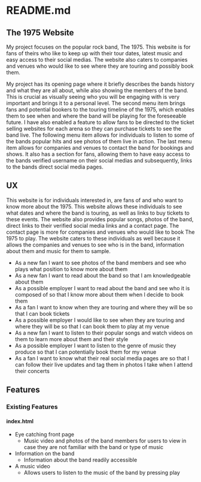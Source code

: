 # README.md

## The 1975 Website
My project focuses on the popular rock band, The 1975. This website is for fans of theirs who like to keep up with their tour dates, latest music and easy access to their social medias. The website also caters to companies and venues who would like to see where they are touring and possibly book them. 

My project has its opening page where it briefly describes the bands history and what they are all about, while also showing the members of the band. This is crucial as visually seeing who you will be engaging with is very important and brings it to a personal level. The second menu item brings fans and potential bookers to the touring timeline of the 1975, which enables them to see when and where the band will be playing for the foreseeable future. I have also enabled a feature to allow fans to be directed to the ticket selling websites for each arena so they can purchase tickets to see the band live. The following menu item allows for individuals to listen to some of the bands popular hits and see photos of them live in action. The last menu item allows for companies and venues to contact the band for bookings and shows. It also has a section for fans, allowing them to have easy access to the bands verified username on their social medias and subsequently, links to the bands direct social media pages. 

## UX
This website is for individuals interested in, are fans of and who want to know more about the 1975. This website allows these individuals to see what dates and where the band is touring, as well as links to buy tickets to these events. The website also provides popular songs, photos of the band, direct links to their verified social media links and a contact page. The contact page is more for companies and venues who would like to book The 1975 to play. The website caters to these individuals as well because it allows the companies and venues to see who is in the band, information about them and music for them to sample.  

- As a new fan I want to see photos of the band members and see who plays what position to know more about them 
- As a new fan I want to read about the band so that I am knowledgeable about them
- As a possible employer I want to read about the band and see who it is composed of so that I know more about them when I decide to book them 
- As a fan I want to know when they are touring and where they will be so that I can book tickets 
- As a possible employer I would like to see when they are touring and where they will be so that I can book them to play at my venue
- As a new fan I want to listen to their popular songs and watch videos on them to learn more about them and their style
- As a possible employer I want to listen to the genre of music they produce so that I can potentially book them for my venue
- As a fan I want to know what their real social media pages are so that I can follow their live updates and tag them in photos I take when I attend their concerts

## Features

### Existing Features

#### index.html
- Eye catching front page
    - Music video and photos of the band members for users to view in case they are not familiar with the band or type of music
- Information on the band
    - Information about the band readily accessible
- A music video
    - Allows users to listen to the music of the band by pressing play
